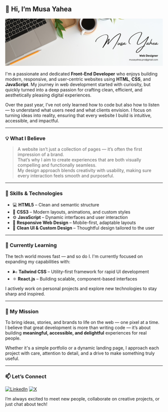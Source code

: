 ## 👋 Hi, I’m Musa Yahea

![Banner](https://github.com/MUSAYAHEA-PRO/MUSAYAHEA-PRO/blob/main/Asset/Musa%20Yahea%20Musa%20yahea%20musa%20yahea%20Musa%20Yahea%20Banner.png)

I'm a passionate and dedicated **Front-End Developer** who enjoys building modern, responsive, and user-centric websites using **HTML**, **CSS**, and **JavaScript**. My journey in web development started with curiosity, but quickly turned into a deep passion for crafting clean, efficient, and aesthetically pleasing digital experiences.

Over the past year, I’ve not only learned how to code but also how to listen — to understand what users need and what clients envision. I focus on turning ideas into reality, ensuring that every website I build is intuitive, accessible, and impactful.

---

### 💡 What I Believe

> A website isn’t just a collection of pages — it’s often the first impression of a brand.  
> That’s why I aim to create experiences that are both visually compelling and functionally seamless.  
> My design approach blends creativity with usability, making sure every interaction feels smooth and purposeful.

---

### 🔧 Skills & Technologies

- 💻 **HTML5** – Clean and semantic structure  
- 🎨 **CSS3** – Modern layouts, animations, and custom styles  
- ⚙️ **JavaScript** – Dynamic interfaces and user interaction  
- 📱 **Responsive Web Design** – Mobile-first, adaptable layouts  
- 🧩 **Clean UI & Custom Design** – Thoughtful design tailored to the user  

---

### 🚀 Currently Learning

The tech world moves fast — and so do I. I'm currently focused on expanding my capabilities with:
- 🌬️ **Tailwind CSS** – Utility-first framework for rapid UI development  
- ⚛️ **React.js** – Building scalable, component-based interfaces  

I actively work on personal projects and explore new technologies to stay sharp and inspired.

---

### 🎯 My Mission

To bring ideas, stories, and brands to life on the web — one pixel at a time.  
I believe that great development is more than writing code — it’s about building **meaningful, accessible, and delightful** experiences for real people.  

Whether it's a simple portfolio or a dynamic landing page, I approach each project with care, attention to detail, and a drive to make something truly useful.

---

### 📫 Let’s Connect

[![LinkedIn](https://img.shields.io/badge/LinkedIn-%230077B5?style=for-the-badge&logo=linkedin&logoColor=white)](https://www.linkedin.com/in/musayahea/)
[![X](https://img.shields.io/badge/X(Twitter)-000000?style=for-the-badge&logo=twitter&logoColor=white)](https://x.com/Musayahea)

I’m always excited to meet new people, collaborate on creative projects, or just chat about tech!
